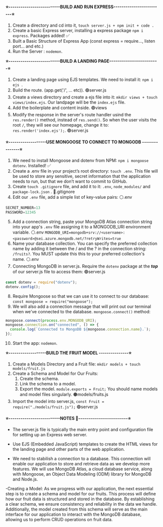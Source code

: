 **⭐️--------------------------BUILD AND RUN EXPRESS-------------------------⭐️**
1. Create a directory and cd into it, ` touch server.js + npm init + code . `
2. Create a basic Express server, installing a express package `npm i express`. Packages added! ✅
3. Built a Basic Structure of Express App (const express = require..., listen port... and etc.)
4. Run the Server : `nodemon`.

**⭐️--------------------------BUILD A LANDING PAGE-------------------------⭐️**
1. Create a landing page using EJS templates. We need to install it: `npm i ejs
`.
2. Build the route. (app.get('/', ... etc)). 🟢server.js
3. Create a views directory and create a ejs file into it: `mkdir views + touch views/index.ejs`. Our landpage will be the `index.ejs` file.
4. Add the boilerplate and content inside. 🟣views
5. Modify the response in the server's route handler usind the `res.render()` method, instead of `res.send()`. So when the user visits the root `/`, they will see our homepage, change it to: `res.render('index.ejs');`. 🟢server.js

**⭐️-------------------USE MONGOOSE TO CONNECT TO MONGODB ---------------⭐️**

1. We need to install Mongoose and dotenv from NPM: `npm i mongoose dotenv`. Installed! ✅
2. Create a .env file in your project’s root directory: `touch .env`. 
This file will be used to store any sensitive, secret information that the application needs to run, but that we don’t want to commit to GitHub.
3. Create `touch .gitignore` file, and add it to it: `.env`, `node_modules/` and `package-lock.json` .  🔴.gitignore
4. Edit our `.env` file, add a simple list of key-value pairs:  ⚪️.env
```Javascript 
SECRET_NUMBER=13
PASSWORD=12345
```
5. Add a connection string, paste your MongoDB Atlas connection string into your app's `.env` file assigning it to a MONGODB_URI environment variable. ⚪️.env
`MONGODB_URI=mongodb+srv://<username>:<password>@sei.azure.mongodb.net/?retryWrites=true`
6. Name your database collection. You can specify the preferred collection name by adding it between the / and the ? in the connection string: `/fruits?`. You MUST update this this to your preferred collection's name. ⚪️.env
7. Connecting MongoDB in server.js. Require the `dotenv` package at the ***top*** of our server.js file to access them: 🟢server.js
```Javascript
const dotenv = require("dotenv");
dotenv.config();
``` 
8. Require Mongoose so that we can use it to connect to our database:
`const mongoose = require("mongoose");`
9. We will also add a connection message that will print out our terminal when we've connected to the database. `mongoose.connect()` method:
```Javascript
mongoose.connect(process.env.MONGODB_URI);
mongoose.connection.on("connected", () => {
  console.log(`Connected to MongoDB ${mongoose.connection.name}.`);
});
```
10. Start the app: `nodemon`.

**⭐️-------------------BUILD THE FRUIT MODEL ---------------⭐️**

1. Create a Models Directory and a Fruit file: `mkdir models + touch models/fruit.js`
2. Create a Schema and Model for Our Fruits:
   1. Create the schema.
   2. Link the schema to a model.
   3. Export the model. `module.exports = Fruit;`
 You should name models and model files singularly. 🟠models/fruits.js
3. Import the model into server.js, `const Fruit = require("./models/fruit.js");`  🟢server.js





**⭐️--------------------------NOTES 📝-------------------------⭐️**
- The server.js file is typically the main entry point and configuration file for setting up an Express web server.

- Use EJS (Embedded JavaScript) templates to create the HTML views for the landing page and other parts of the web application.

- We need to stabilish a connection to a database. This connection will enable our application to store and retrieve data as we develop more features. 
We will use MongoDB Atlas, a cloud database service, along with Mongoose, an Object Data Modeling (ODM) library for MongoDB and Node.js.

-Creating a Model: As we progress with our application, the next essential step is to create a schema and model for our fruits. This process will define how our fruit data is structured and stored in the database. By establishing a clear schema, we ensure consistency and reliability in the data we handle. Additionally, the model created from this schema will serve as the main interface for our application to interact with the MongoDB database, allowing us to perform CRUD operations on fruit data.



